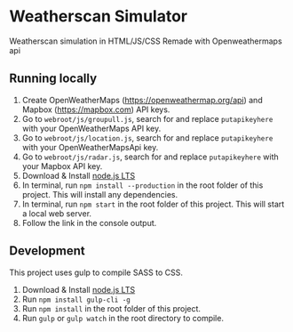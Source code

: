 # Weatherscan Simulator
Weatherscan simulation in HTML/JS/CSS
Remade with Openweathermaps api

## Running locally
1. Create OpenWeatherMaps (https://openweathermap.org/api) and Mapbox (https://mapbox.com) API keys.
2. Go to `webroot/js/groupull.js`, search for and replace `putapikeyhere` with your OpenWeatherMaps API key.
3. Go to `webroot/js/location.js`, search for and replace `putapikeyhere` with your OpenWeatherMapsApi key.
4. Go to `webroot/js/radar.js`, search for and replace `putapikeyhere` with your Mapbox API key.
5. Download & Install [node.js LTS](https://nodejs.org/en/)
6. In terminal, run `npm install --production` in the root folder of this project. This will install any dependencies.
7. In terminal, run `npm start` in the root folder of this project. This will start a local web server.
8. Follow the link in the console output.

## Development
This project uses gulp to compile SASS to CSS.
1. Download & Install [node.js LTS](https://nodejs.org/en/)
2. Run `npm install gulp-cli -g`
2. Run `npm install` in the root folder of this project.
3. Run `gulp` or `gulp watch` in the root directory to compile.
